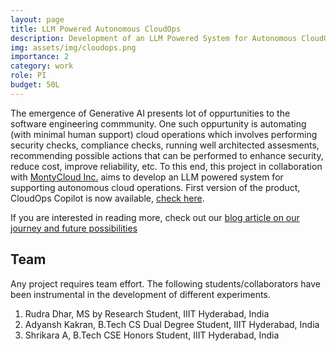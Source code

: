 ```yaml
---
layout: page
title: LLM Powered Autonomous CloudOps
description: Development of an LLM Powered System for Autonomous CloudOps
img: assets/img/cloudops.png
importance: 2
category: work
role: PI
budget: 50L
---
```


The emergence of Generative AI presents lot of oppurtunities to the software engineering commmunity. One such oppurtunity is automating (with minimal human support) cloud operations which involves performing security checks, compliance checks, running well architected assesments, recommending possible actions that can be performed to enhance security, reduce cost, improve reliability, etc. To this end, this project in collaboration with [MontyCloud Inc.](https://montycloud.com) aims to develop an LLM powered system for supporting autonomous cloud operations. First version of the product, CloudOps Copilot is now available, [check here](https://montycloud.com/cloudops-copilot).

If you are interested in reading more, check out our [blog article on our journey and future possibilities](https://blogs.iiit.ac.in/montycloud/)


## Team

Any project requires team effort. The following students/collaborators have been instrumental in the development of different experiments.

1. Rudra Dhar, MS by Research Student, IIIT Hyderabad, India
2. Adyansh Kakran, B.Tech CS Dual Degree Student, IIIT Hyderabad, India
3. Shrikara A, B.Tech CSE Honors Student, IIIT Hyderabad, India


<!--## Key Tools and Technologies used

Below I list some of the tools and technologies that I had used as a part of my responsibilities in the project.

1. Lucidchart and C4Model for architectural Diagrams
2. Python for implementing backend services (Webframework: Tornado)
3. Thingsboard platform for IoT devices integration and raw data visualization
4. Apache Kafka for streaming data from Thingsboard to other services in the platform
5. Google Cloud for deploying some backend prototype-->
